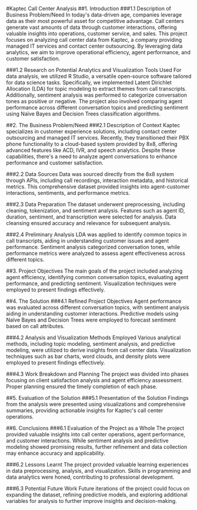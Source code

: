 #Kaptec Call Center Analysis
##1. Introduction
###1.1 Description of Business Problem/Need
In today's data-driven age, companies leverage data as their most powerful asset for competitive advantage. Call centers generate vast amounts of data through customer interactions, offering valuable insights into operations, customer service, and sales. This project focuses on analyzing call center data from Kaptec, a company providing managed IT services and contact center outsourcing. By leveraging data analytics, we aim to improve operational efficiency, agent performance, and customer satisfaction.

###1.2 Research on Potential Analytics and Visualization Tools Used
For data analysis, we utilized R Studio, a versatile open-source software tailored for data science tasks. Specifically, we implemented Latent Dirichlet Allocation (LDA) for topic modeling to extract themes from call transcripts. Additionally, sentiment analysis was performed to categorize conversation tones as positive or negative. The project also involved comparing agent performance across different conversation topics and predicting sentiment using Naïve Bayes and Decision Trees classification algorithms.

##2. The Business Problem/Need
###2.1 Description of Context
Kaptec specializes in customer experience solutions, including contact center outsourcing and managed IT services. Recently, they transitioned their PBX phone functionality to a cloud-based system provided by 8x8, offering advanced features like ACD, IVR, and speech analytics. Despite these capabilities, there's a need to analyze agent conversations to enhance performance and customer satisfaction.

###2.2 Data Sources
Data was sourced directly from the 8x8 system through APIs, including call recordings, interaction metadata, and historical metrics. This comprehensive dataset provided insights into agent-customer interactions, sentiments, and performance metrics.

###2.3 Data Preparation
The dataset underwent preprocessing, including cleaning, tokenization, and sentiment analysis. Features such as agent ID, duration, sentiment, and transcription were selected for analysis. Data cleansing ensured accuracy and relevance for subsequent analysis.

###2.4 Preliminary Analysis
LDA was applied to identify common topics in call transcripts, aiding in understanding customer issues and agent performance. Sentiment analysis categorized conversation tones, while performance metrics were analyzed to assess agent effectiveness across different topics.

##3. Project Objectives
The main goals of the project included analyzing agent efficiency, identifying common conversation topics, evaluating agent performance, and predicting sentiment. Visualization techniques were employed to present findings effectively.

##4. The Solution
###4.1 Refined Project Objectives
Agent performance was evaluated across different conversation topics, with sentiment analysis aiding in understanding customer interactions. Predictive models using Naïve Bayes and Decision Trees were employed to forecast sentiment based on call attributes.

###4.2 Analysis and Visualization Methods Employed
Various analytical methods, including topic modeling, sentiment analysis, and predictive modeling, were utilized to derive insights from call center data. Visualization techniques such as bar charts, word clouds, and density plots were employed to present findings effectively.

###4.3 Work Breakdown and Planning
The project was divided into phases focusing on client satisfaction analysis and agent efficiency assessment. Proper planning ensured the timely completion of each phase.

##5. Evaluation of the Solution
###5.1 Presentation of the Solution
Findings from the analysis were presented using visualizations and comprehensive summaries, providing actionable insights for Kaptec's call center operations.

##6. Conclusions
###6.1 Evaluation of the Project as a Whole
The project provided valuable insights into call center operations, agent performance, and customer interactions. While sentiment analysis and predictive modeling showed promising results, further refinement and data collection may enhance accuracy and applicability.

###6.2 Lessons Learnt
The project provided valuable learning experiences in data preprocessing, analysis, and visualization. Skills in programming and data analytics were honed, contributing to professional development.

###6.3 Potential Future Work
Future iterations of the project could focus on expanding the dataset, refining predictive models, and exploring additional variables for analysis to further improve insights and decision-making.


